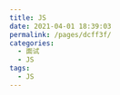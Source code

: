 ```yaml
---
title: JS
date: 2021-04-01 18:39:03
permalink: /pages/dcff3f/
categories:
  - 面试
  - JS
tags:
  - JS
---
```



